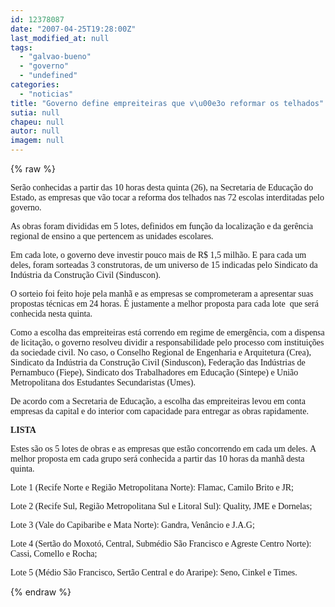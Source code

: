 ```yaml
---
id: 12378087
date: "2007-04-25T19:28:00Z"
last_modified_at: null
tags:
  - "galvao-bueno"
  - "governo"
  - "undefined"
categories:
  - "noticias"
title: "Governo define empreiteiras que v\u00e3o reformar os telhados"
sutia: null
chapeu: null
autor: null
imagem: null
---
```

{% raw %}
<p><P><FONT face=Verdana>Serão conhecidas a partir das 10 horas desta quinta (26), na Secretaria de Educação do Estado, as empresas que vão tocar a reforma dos telhados nas 72 escolas interditadas pelo governo.</FONT></P></p>
<p><P><FONT face=Verdana>As obras foram divididas em 5 lotes, definidos em função da localização e da gerência regional de ensino a que pertencem as unidades escolares.&nbsp;</FONT></P></p>
<p><P><FONT face=Verdana>Em cada lote, o governo deve investir&nbsp;pouco mais de R$ 1,5 milhão. E para cada um deles, foram sorteadas 3 construtoras, de um universo de 15 indicadas pelo Sindicato da Indústria da Construção Civil (Sinduscon).</FONT></P></p>
<p><P><FONT face=Verdana>O sorteio foi feito hoje pela manhã&nbsp;e as empresas se comprometeram a apresentar suas propostas técnicas em 24 horas.&nbsp;É justamente a&nbsp;melhor proposta para cada lote&nbsp;&nbsp;que será conhecida nesta quinta.</FONT></P></p>
<p><P><FONT face=Verdana>Como a escolha das empreiteiras está correndo em regime de emergência, com a dispensa de licitação, o governo resolveu dividir a responsabilidade pelo processo com instituições da sociedade civil. No caso,&nbsp;o&nbsp;Conselho Regional de Engenharia e Arquitetura (Crea), Sindicato da Indústria da Construção Civil (Sinduscon), Federação das Indústrias de Pernambuco (Fiepe), Sindicato dos Trabalhadores em Educação (Sintepe) e União Metropolitana dos Estudantes Secundaristas (Umes).</FONT></P></p>
<p><P><FONT face=Verdana>De acordo com a Secretaria de Educação,&nbsp;a escolha das empreiteiras levou em conta empresas da capital e do interior com capacidade para entregar as obras rapidamente.</FONT></P></p>
<p><P><STRONG><FONT face=Verdana>LISTA</FONT></STRONG></P></p>
<p><P><FONT face=Verdana>Estes são os 5 lotes de obras e as empresas que estão concorrendo em cada um deles.&nbsp;A melhor proposta em cada grupo será conhecida a partir das 10 horas&nbsp;da manhã desta quinta.</FONT></P></p>
<p><P><FONT face=Verdana>Lote 1 (Recife Norte e Região Metropolitana Norte): Flamac, Camilo Brito e JR;</FONT></P></p>
<p><P><FONT face=Verdana>Lote 2 (Recife Sul, Região Metropolitana Sul e Litoral Sul): Quality, JME e Dornelas;</FONT></P></p>
<p><P><FONT face=Verdana>Lote 3 (Vale do Capibaribe e Mata Norte): Gandra, Venâncio e J.A.G;</FONT></P></p>
<p><P><FONT face=Verdana>Lote 4 (Sertão do Moxotó, Central, Submédio São Francisco e Agreste Centro Norte): Cassi, Comello e Rocha;</FONT></P></p>
<p><P><FONT face=Verdana>Lote 5 (Médio São Francisco, Sertão Central e do Araripe): Seno, Cinkel e Times.</FONT></P> </p>
{% endraw %}